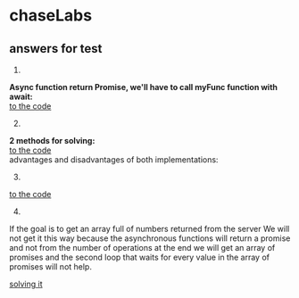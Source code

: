 # chaseLabs

## answers for test

1)
**Async function return Promise, we'll have to call myFunc function with await:**\
[to the code](https://github.com/orabenesh/chaseLabs/blob/6679c00fe9832e312600be1a347dd021a1daf3fd/answer1.tsx#L14)

2)
**2 methods for solving:**\
[to the code](https://github.com/orabenesh/chaseLabs/blob/9eee7d5e0cde06c28193c9b79f355349ee786907/answer2.tsx)\
advantages and disadvantages of both implementations:

3)
[to the code](https://github.com/orabenesh/chaseLabs/blob/63e954ab9aed5339958a7b5080df718edbd7d71d/answer3.html)

4)
If the goal is to get an array full of numbers returned from the server
We will not get it this way because the asynchronous functions will return a promise and not from the number of operations at the end we will get an array of promises and the second loop that waits for every value in the array of promises will not help.

[solving it](https://github.com/orabenesh/chaseLabs/blob/fd568e4fedb9c9ea6da5159d3a0a8c555b70e4af/answer4.tsx)

